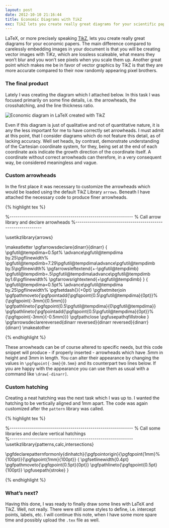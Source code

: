 ```yaml
---
layout: post
date: 2012-10-10 21:16:44
title: Economic Diagrams with TikZ
exc: TikZ lets you create really great diagrams for your scientific papers. The main difference compared to carelessly embedding images in your paper is that you will be creating vector images with TiKz, which are lossless scaleable, what means they won&#8217;t blur and you won&#8217;t see pixels when you scale them up.
---
```


LaTeX, or more precisely speaking <a href="http://www.ctan.org/pkg/pgf">TikZ</a>, lets you create really great diagrams for your economic papers. The main difference compared to carelessly embedding images in your document is that you will be creating vector images with TiKz, which are lossless scaleable, what means they won&#8217;t blur and you won&#8217;t see pixels when you scale them up. Another great point which makes me be in favor of vector graphics by TikZ is that they are more accurate compared to their now randomly appearing pixel brothers.

### The final product

Lately I was creating the diagram which I attached below. In this task I was focused primarily on some fine details, i.e. the arrowheads, the crosshatching, and the line thickness ratio.

![Economic diagram in LaTeX created with TikZ](http://f.cl.ly/items/3m2h0i3U2u1s243O3D1J/din-norm.jpg "Economic diagram in LaTeX created with TikZ")


Even if this diagram is just of qualitative and not of quantitative nature, it is any the less important for me to have correctly set arrowheads. I must admit at this point, that I consider diagrams which do not feature this detail, as of lacking accuracy. Well set heads, by contrast, demonstrate understanding of the Cartesian coordinate system, for they, being set at the end of each coordinate axis indicate the growth direction of the coordinate itself. A coordinate without correct arrowheads can therefore, in a very consequent way, be considered meaningless and vague.

### Custom arrowheads

In the first place it was necessary to customize the arrowheads which would be loaded using the default TikZ Library <code>arrows</code>. Beneath I have attached the necessary code to produce finer arrowheads.

{% highlight tex %}

%-------------------------------------------------------------
%       Call arrow library and declare arrowheads
%-------------------------------------------------------------

\usetikzlibrary{arrows}

\makeatletter
\pgfarrowsdeclare{dinarr}{dinarr}
   {
\pgfutil@tempdima=0.5pt%
\advance\pgfutil@tempdima by.25\pgflinewidth%
\pgfutil@tempdimb=7.29\pgfutil@tempdima\advance\pgfutil@tempdimb by.5\pgflinewidth%
\pgfarrowsleftextend{+-\pgfutil@tempdimb}
\pgfutil@tempdimb=.5\pgfutil@tempdima\advance\pgfutil@tempdimb by1.6\pgflinewidth%
\pgfarrowsrightextend{+\pgfutil@tempdimb}
   }
   {
\pgfutil@tempdima=0.5pt%
\advance\pgfutil@tempdima by.25\pgflinewidth%
\pgfsetdash{}{+0pt}
\pgfsetmiterjoin
\pgfpathmoveto{\pgfpointadd{\pgfqpoint{0.5\pgfutil@tempdima}{0pt}}%
{\pgfqpoint{-3mm}{0.5mm}}}
\pgfpathlineto{\pgfqpoint{0.5\pgfutil@tempdima}{0\pgfutil@tempdima}}
\pgfpathlineto{\pgfpointadd{\pgfqpoint{0.5\pgfutil@tempdima}{0pt}}%
{\pgfqpoint{-3mm}{-0.5mm}}}
\pgfpathclose
\pgfusepathqfillstroke
   }
\pgfarrowsdeclarereversed{dinarr reversed}{dinarr reversed}{dinarr}{dinarr}
\makeatother

{% endhighlight %}

These arrowheads can be of course altered to specific needs, but this code snippet will produce - if properly inserted - arrowheads which have .5mm in height and 3mm in length. You can alter their appearance by changing the values in <code>\pgfqpoint{-3mm}{0.5mm}</code> and its counterpart two lines below. If you are happy with the appearance you can use them as usual with a command like <code>\draw[-dinarr]</code>.

### Custom hatching

Creating a neat hatching was the next task which I was up to. I wanted the hatching to be vertically aligned and 1mm apart. The code was again customized after the <code>pattern</code> library was called.

{% highlight tex %}

%-------------------------------------------------------------
%       Call some libraries and declare vertical hatchings      
%-------------------------------------------------------------
\usetikzlibrary{patterns,calc,intersections}

\pgfdeclarepatternformonly{dinhatch}{\pgfpointorigin}{\pgfqpoint{1mm}%
{100pt}}{\pgfqpoint{1mm}{100pt}}
{
  \pgfsetlinewidth{0.4pt}
  \pgfpathmoveto{\pgfqpoint{0.5pt}{0pt}}
  \pgfpathlineto{\pgfqpoint{0.5pt}{100pt}}
  \pgfusepath{stroke}
}

{% endhighlight %}

### What&#8217;s next?

Having this done, I was ready to finally draw some lines with LaTeX and TikZ. Well, not really. There were still some styles to define, i.e. intercept points, labels, etc. I will continue this note, when I have some more spare time and possibly upload the <code>.tex</code> file as well.
